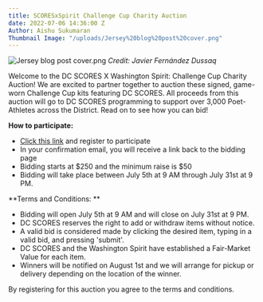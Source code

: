 ```yaml
---
title: SCORESxSpirit Challenge Cup Charity Auction
date: 2022-07-06 14:36:00 Z
Author: Aishu Sukumaran
Thumbnail Image: "/uploads/Jersey%20blog%20post%20cover.png"
---
```


![Jersey blog post cover.png](/uploads/Jersey%20blog%20post%20cover.png)
*Credit: Javier Fernández Dussaq*

Welcome to the DC SCORES X Washington Spirit: Challenge Cup Charity Auction! We are excited to partner together to auction these signed, game-worn Challenge Cup kits featuring DC SCORES. All proceeds from this auction will go to DC SCORES programming to support over 3,000 Poet-Athletes across the District. Read on to see how you can bid!





**How to participate:** 
* [Click this link](https://live.classy.org/register/new-event/337b0cfa-a9a8-4bfc-b8a3-681b673313da) and register to participate
* In your confirmation email, you will receive a link back to the bidding page
* Bidding starts at $250 and the minimum raise is $50
* Bidding will take place between July 5th at 9 AM through July 31st at 9 PM. 
 
**Terms and Conditions: **
* Bidding will open July 5th at 9 AM and will close on July 31st at 9 PM. 
* DC SCORES reserves the right to add or withdraw items without notice. 
* A valid bid is considered made by clicking the desired item, typing in a valid bid, and pressing 'submit'. 
* DC SCORES and the Washington Spirit have established a Fair-Market Value for each item.  
* Winners will be notified on August 1st and we will arrange for pickup or delivery depending on the location of the winner. 

By registering for this auction you agree to the terms and conditions. 
